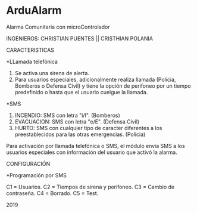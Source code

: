 # ArduAlarm
Alarma Comunitaria con microControlador

INGENIEROS: 
CHRISTIAN PUENTES || CRISTHIAN POLANIA

CARACTERISTICAS

*LLamada telefónica
1. Se activa una sirena de alerta.
2. Para usuarios especiales, adicionalmente realiza llamada (Policia, Bomberos o Defensa Civil) y tiene la opción de perifoneo por un tiempo predefinido o hasta que el usuario cuelgue la llamada.

*SMS
1. INCENDIO: SMS con letra "i/I". (Bomberos)
2. EVACUACION: SMS con letra "e/E". (Defensa Civil)
3. HURTO: SMS con cualquier tipo de caracter diferentes a los preestablecidos para las otras emergencias. (Policia)

Para activación por llamada telefónica o SMS, el módulo envia SMS a los usuarios especiales con información del usuario que activó la alarma.

CONFIGURACIÓN

*Programación por SMS

C1 = Usuarios.
C2 = Tiempos de sirena y perifoneo.
C3 = Cambio de contraseña.
C4 = Borrado.
C5 = Test.


2019
